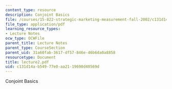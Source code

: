 ```yaml
---
content_type: resource
description: Conjoint Basics
file: /courses/15-822-strategic-marketing-measurement-fall-2002/c131d14ab54977e0aa2119690d40569d_lecture2.pdf
file_type: application/pdf
learning_resource_types:
- Lecture Notes
ocw_type: OCWFile
parent_title: Lecture Notes
parent_type: CourseSection
parent_uid: 31a60fab-3617-df57-846e-46b6da0a8858
resourcetype: Document
title: lecture2.pdf
uid: c131d14a-b549-77e0-aa21-19690d40569d
---
```

Conjoint Basics

